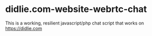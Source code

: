 # didlie.com-website-webrtc-chat
This is a working, resilient javascript/php chat script that works on https://didlie.com
